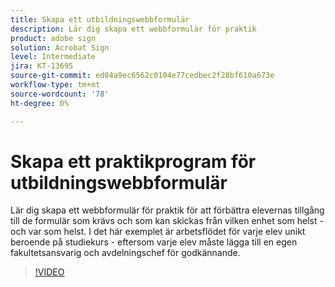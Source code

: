```yaml
---
title: Skapa ett utbildningswebbformulär
description: Lär dig skapa ett webbformulär för praktik
product: adobe sign
solution: Acrobat Sign
level: Intermediate
jira: KT-13695
source-git-commit: ed04a9ec6562c0104e77cedbec2f28bf610a673e
workflow-type: tm+mt
source-wordcount: '78'
ht-degree: 0%

---
```


# Skapa ett praktikprogram för utbildningswebbformulär

Lär dig skapa ett webbformulär för praktik för att förbättra elevernas tillgång till de formulär som krävs och som kan skickas från vilken enhet som helst - och var som helst. I det här exemplet är arbetsflödet för varje elev unikt beroende på studiekurs - eftersom varje elev måste lägga till en egen fakultetsansvarig och avdelningschef för godkännande.

>[!VIDEO](https://video.tv.adobe.com/v/3421853?quality=12&learn=on&hidetitle=true)
